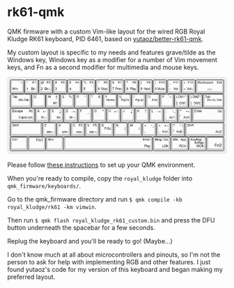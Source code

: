 # rk61-qmk

QMK firmware with a custom Vim-like layout for the wired RGB Royal Kludge
RK61 keyboard, PID 6461, based on [yutaoz/better-rk61-qmk](https://github.com/yutaoz/better-rk61-qmk).

My custom layout is specific to my needs and features grave/tilde as the
Windows key, Windows key as a modifier for a number of Vim movement keys,
and Fn as a second modifier for multimedia and mouse keys.

![The custom VimWin layout found in keymaps/vimwin](/img/vimwin_layout.png)

Please follow [these instructions](https://docs.qmk.fm/newbs) to set up
your QMK environment.

When you're ready to compile, copy the `royal_kludge` folder into
`qmk_firmware/keyboards/`.

Go to the qmk_firmware directory and run `$ qmk compile -kb
royal_kludge/rk61 -km vimwin`.

Then run `$ qmk flash royal_kludge_rk61_custom.bin` and press the DFU
button underneath the spacebar for a few seconds.

Replug the keyboard and you'll be ready to go! (Maybe...)

I don't know much at all about microcontrollers and pinouts, so I'm not
the person to ask for help with implementing RGB and other features.
I just found yutaoz's code for my version of this
keyboard and began making my preferred layout.
